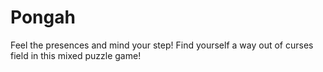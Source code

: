 Pongah
======

Feel the presences and mind your step! Find yourself a way out of curses field in this mixed puzzle game!
